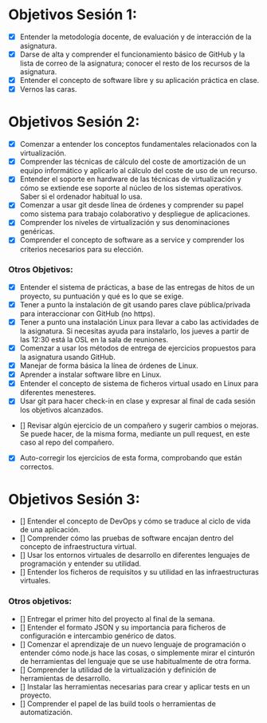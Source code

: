 # Objetivos Sesión 1:

- [x] Entender la metodología docente, de evaluación y de interacción de la asignatura.
- [x] Darse de alta y comprender el funcionamiento básico de GitHub y la lista de correo de la asignatura; conocer el resto de los recursos de la asignatura.
- [x] Entender el concepto de software libre y su aplicación práctica en clase.
- [x] Vernos las caras.

# Objetivos Sesión 2:

- [x] Comenzar a entender los conceptos fundamentales relacionados con la virtualización.
- [x] Comprender las técnicas de cálculo del coste de amortización de un equipo informático y aplicarlo al cálculo del coste de uso de un recurso.
- [x] Entender el soporte en hardware de las técnicas de virtualización y cómo se extiende ese soporte al núcleo de los sistemas operativos. Saber si el ordenador habitual lo usa.
- [x] Comenzar a usar git desde línea de órdenes y comprender su papel como sistema para trabajo colaborativo y despliegue de aplicaciones.
- [x] Comprender los niveles de virtualización y sus denominaciones genéricas.
- [x] Comprender el concepto de software as a service y comprender los criterios necesarios para su elección.

### Otros Objetivos:

- [x]    Entender el sistema de prácticas, a base de las entregas de hitos de un proyecto, su puntuación y qué es lo que se exige.
- [x]    Tener a punto la instalación de git usando pares clave pública/privada para interaccionar con GitHub (no https).
- [x]    Tener a punto una instalación Linux para llevar a cabo las actividades de la asignatura. Si necesitas ayuda para instalarlo, los jueves a partir de las 12:30 está la OSL en la sala de reuniones.
- [x]    Comenzar a usar los métodos de entrega de ejercicios propuestos para la asignatura usando GitHub.
- [x]    Manejar de forma básica la línea de órdenes de Linux.
- [x]    Aprender a instalar software libre en Linux.
- [x]    Entender el concepto de sistema de ficheros virtual usado en Linux para diferentes menesteres.
- [x]    Usar git para hacer check-in en clase y expresar al final de cada sesión los objetivos alcanzados.
- []    Revisar algún ejercicio de un compañero y sugerir cambios o mejoras. Se puede hacer, de la misma forma, mediante un pull request, en este caso al repo del compañero.
- [x]    Auto-corregir los ejercicios de esta forma, comprobando que están correctos.

# Objetivos Sesión 3:

- []    Entender el concepto de DevOps y cómo se traduce al ciclo de vida de una aplicación.
- []    Comprender cómo las pruebas de software encajan dentro del concepto de infraestructura virtual.
- []    Usar los entornos virtuales de desarrollo en diferentes lenguajes de programación y entender su utilidad.
- []    Entender los ficheros de requisitos y su utilidad en las infraestructuras virtuales.

### Otros objetivos:

- []    Entregar el primer hito del proyecto al final de la semana.
- []    Entender el formato JSON y su importancia para ficheros de configuración e intercambio genérico de datos. 
- []    Comenzar el aprendizaje de un nuevo lenguaje de programación o entender cómo node.js hace las cosas, o simplemente mirar el cinturón de herramientas del lenguaje que se use habitualmente de otra forma.
- []    Comprender la utilidad de la virtualización y definición de herramientas de desarrollo.
- []    Instalar las herramientas necesarias para crear y aplicar tests en un proyecto.
- []    Comprender el papel de las build tools o herramientas de automatización.

